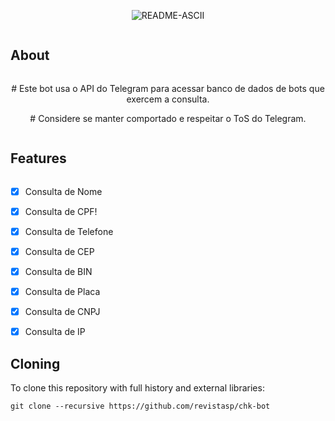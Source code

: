 <p>
<p align="center" ><img src="https://github.com/revistasp/chk-bot/assets/125148176/6c52837f-4163-42fc-ae09-a8bfce95cba3" alt="README-ASCII" border="0">
    </p>
</p>

<h2 style="display: inline-block; margin-right: 10px;">About</h2>

<p align="center">
    # Este bot usa o API do Telegram para acessar banco de dados de bots que exercem a consulta.
  </p>
</p> 


<p align="center">
    # Considere se manter comportado e respeitar o ToS do Telegram.
  </p>
  
<h2 style="display: inline-block; margin-right: 10px;">Features</h2>

- [x] Consulta de Nome
- [x] Consulta de CPF!

- [x] Consulta de Telefone
- [x] Consulta de CEP
- [x] Consulta de BIN
- [x] Consulta de Placa
- [x] Consulta de CNPJ
- [x] Consulta de IP


Cloning
-------

To clone this repository with full history and external libraries:

    git clone --recursive https://github.com/revistasp/chk-bot




